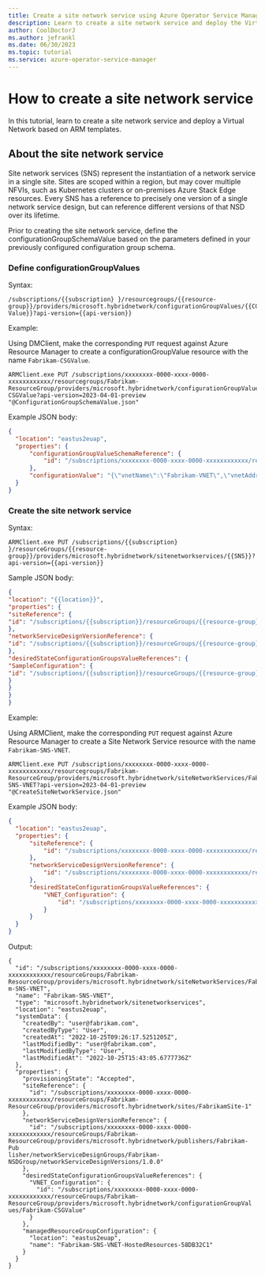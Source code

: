 ```yaml
---
title: Create a site network service using Azure Operator Service Manager
description: Learn to create a site network service and deploy the Virtual Network based on ARM templates defined in the Network Service Design.
author: CoolDoctorJ
ms.author: jefrankl
ms.date: 06/30/2023
ms.topic: tutorial
ms.service: azure-operator-service-manager
---
```

# How to create a site network service
In this tutorial, learn to create a site network service and deploy a Virtual Network based on ARM templates.

## About the site network service
Site network services (SNS) represent the instantiation of a network service in a single site. Sites are scoped within a region, but may cover multiple NFVIs, such as Kubernetes clusters or on-premises Azure Stack Edge resources. Every SNS has a reference to precisely one version of a single network service design, but can reference different versions of that NSD over its lifetime.

Prior to creating the site network service, define the configurationGroupSchemaValue based on the parameters defined in your previously configured configuration group schema.

### Define configurationGroupValues

Syntax:

```ARMClient
/subscriptions/{{subscription} }/resourcegroups/{{resource-group}}/providers/microsoft.hybridnetwork/configurationGroupValues/{{CG-Value}}?api-version={{api-version}}
```

Example: 

Using DMClient, make the corresponding `PUT` request against Azure Resource Manager to create a configurationGroupValue resource with the name `Fabrikam-CSGValue`.

```ARMClient
ARMClient.exe PUT /subscriptions/xxxxxxxx-0000-xxxx-0000-xxxxxxxxxxxx/resourcegroups/Fabrikam-ResourceGroup/providers/microsoft.hybridnetwork/configurationGroupValues/Fabrikam-CSGValue?api-version=2023-04-01-preview "@ConfigurationGroupSchemaValue.json"
```

Example JSON body:

```JSON
{
  "location": "eastus2euap",
  "properties": {
      "configurationGroupValueSchemaReference": {
          "id": "/subscriptions/xxxxxxxx-0000-xxxx-0000-xxxxxxxxxxxx/resourcegroups/Fabrikam-ResourceGroup/providers/microsoft.hybridnetwork/publishers/Fabrikam-Publisher/configurationGroupSchemas/Fabrikam-CSDG-VNET"
      },
      "configurationValue": "{\"vnetName\":\"Fabrikam-VNET\",\"vnetAddressPrefix\":\"10.0.0.0\/16\",\"subnet1Prefix\":\"10.0.10.0\/24\",\"subnet1Name\":\"Fabrikam-Subnet1\",\"subnet2Prefix\":\"10.0.20.0\/24\",\"subnet2Name\":\"Fabrikam-Subnet2\",\"location\":\"eastus2euap\"}"
  }
}
```

### Create the site network service 

Syntax: 

```ARMClient
ARMClient.exe PUT /subscriptions/{{subscription} }/resourceGroups/{{resource-group}}/providers/microsoft.hybridnetwork/sitenetworkservices/{{SNS}}?api-version={{api-version}}
```

Sample JSON body:

```JSON
{
"location": "{{location}}",
"properties": {
"siteReference": {
"id": "/subscriptions/{{subscription}}/resourceGroups/{{resource-group}}/providers/microsoft.hybridnetwork/sites/{{site}}"
},
"networkServiceDesignVersionReference": {
"id": "/subscriptions/{{subscription}}/resourceGroups/{{resource-group}}/providers/microsoft.hybridnetwork/publishers/{{publisher}}//networkServiceDesignGroups/{{NSD-group}}/networkServiceDesignVersions/{{NSD-version}}"
},
"desiredStateConfigurationGroupsValueReferences": {
"SampleConfiguration": {
"id": "/subscriptions/{{subscription}}/resourceGroups/{{resource-group}}/providers/microsoft.hybridnetwork/configurationGroupValues/{{CG-Value}}"
}
}
}
}
```

Example:

Using ARMClient, make the corresponding `PUT` request against Azure Resource Manager to create a Site Network Service resource with the name `Fabrikam-SNS-VNET`.

```ARMClient
ARMClient.exe PUT /subscriptions/xxxxxxxx-0000-xxxx-0000-xxxxxxxxxxxx/resourcegroups/Fabrikam-ResourceGroup/providers/microsoft.hybridnetwork/siteNetworkServices/Fabrikam-SNS-VNET?api-version=2023-04-01-preview "@CreateSiteNetworkService.json"
```

Example JSON body:

```JSON
{
  "location": "eastus2euap",
  "properties": {
      "siteReference": {
          "id": "/subscriptions/xxxxxxxx-0000-xxxx-0000-xxxxxxxxxxxx/resourceGroups/Fabrikam-ResourceGroup/providers/microsoft.hybridnetwork/sites/FabrikamSite-1"
      },
      "networkServiceDesignVersionReference": {
          "id": "/subscriptions/xxxxxxxx-0000-xxxx-0000-xxxxxxxxxxxx/resourceGroups/Fabrikam-ResourceGroup/providers/microsoft.hybridnetwork/publishers/Fabrikam-Publisher/networkServiceDesignGroups/Fabrikam-NSDGroup/networkServiceDesignVersions/1.0.0"
      },
      "desiredStateConfigurationGroupsValueReferences": {
          "VNET_Configuration": {
              "id": "/subscriptions/xxxxxxxx-0000-xxxx-0000-xxxxxxxxxxxx/resourceGroups/Fabrikam-ResourceGroup/providers/microsoft.hybridnetwork/configurationGroupValues/Fabrikam-CSGValue"
          }
      }
  }
}
```

Output:

```Output
{
  "id": "/subscriptions/xxxxxxxx-0000-xxxx-0000-xxxxxxxxxxxx/resourceGroups/Fabrikam-ResourceGroup/providers/microsoft.hybridnetwork/siteNetworkServices/Fabrika
m-SNS-VNET",
  "name": "Fabrikam-SNS-VNET",
  "type": "microsoft.hybridnetwork/sitenetworkservices",
  "location": "eastus2euap",
  "systemData": {
    "createdBy": "user@fabrikam.com",
    "createdByType": "User",
    "createdAt": "2022-10-25T09:26:17.5251205Z",
    "lastModifiedBy": "user@fabrikam.com",
    "lastModifiedByType": "User",
    "lastModifiedAt": "2022-10-25T15:43:05.6777736Z"
  },
  "properties": {
    "provisioningState": "Accepted",
    "siteReference": {
      "id": "/subscriptions/xxxxxxxx-0000-xxxx-0000-xxxxxxxxxxxx/resourceGroups/Fabrikam-ResourceGroup/providers/microsoft.hybridnetwork/sites/FabrikamSite-1"
    },
    "networkServiceDesignVersionReference": {
      "id": "/subscriptions/xxxxxxxx-0000-xxxx-0000-xxxxxxxxxxxx/resourceGroups/Fabrikam-ResourceGroup/providers/microsoft.hybridnetwork/publishers/Fabrikam-Pub
lisher/networkServiceDesignGroups/Fabrikam-NSDGroup/networkServiceDesignVersions/1.0.0"
    },
    "desiredStateConfigurationGroupsValueReferences": {
      "VNET_Configuration": {
        "id": "/subscriptions/xxxxxxxx-0000-xxxx-0000-xxxxxxxxxxxx/resourceGroups/Fabrikam-ResourceGroup/providers/microsoft.hybridnetwork/configurationGroupVal
ues/Fabrikam-CSGValue"
      }
    },
    "managedResourceGroupConfiguration": {
      "location": "eastus2euap",
      "name": "Fabrikam-SNS-VNET-HostedResources-58DB32C1"
    }
  }
}
```